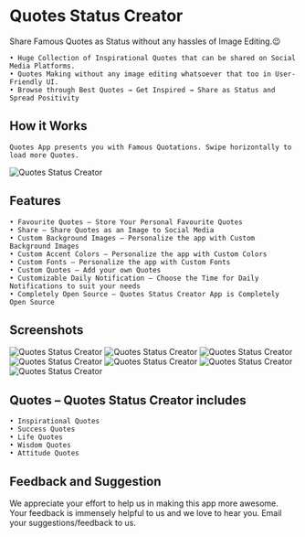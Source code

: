 # Quotes Status Creator
Share Famous Quotes as Status without any hassles of Image Editing.😉
	
    • Huge Collection of Inspirational Quotes that can be shared on Social Media Platforms.
    • Quotes Making without any image editing whatsoever that too in User-Friendly UI.
    • Browse through Best Quotes → Get Inspired → Share as Status and Spread Positivity

## How it Works

	Quotes App presents you with Famous Quotations. Swipe horizontally to load more Quotes. 

![Quotes Status Creator](https://github.com/VishnuSanal/Quotes/blob/master/Screenshots/Quotes%20Banner.png?raw=true)

## Features

    • Favourite Quotes – Store Your Personal Favourite Quotes
    • Share – Share Quotes as an Image to Social Media
    • Custom Background Images – Personalize the app with Custom Background Images
    • Custom Accent Colors – Personalize the app with Custom Colors
    • Custom Fonts – Personalize the app with Custom Fonts
    • Custom Quotes – Add your own Quotes
    • Customizable Daily Notification – Choose the Time for Daily Notifications to suit your needs
    • Completely Open Source – Quotes Status Creator App is Completely Open Source

## Screenshots

![Quotes Status Creator](https://github.com/VishnuSanal/Quotes/blob/master/Screenshots/Home.png?raw=true) 
![Quotes Status Creator](https://github.com/VishnuSanal/Quotes/blob/master/Screenshots/Favorites.png?raw=true)
![Quotes Status Creator](https://github.com/VishnuSanal/Quotes/blob/master/Screenshots/ImagePick.png?raw=true)
![Quotes Status Creator](https://github.com/VishnuSanal/Quotes/blob/master/Screenshots/ColorPick.png?raw=true)
![Quotes Status Creator](https://github.com/VishnuSanal/Quotes/blob/master/Screenshots/Font.png?raw=true)
![Quotes Status Creator](https://github.com/VishnuSanal/Quotes/blob/master/Screenshots/Reminder.png?raw=true)
![Quotes Status Creator](https://github.com/VishnuSanal/Quotes/blob/master/Screenshots/AddNew.png?raw=true)

## Quotes – Quotes Status Creator includes

    • Inspirational Quotes
    • Success Quotes
    • Life Quotes
    • Wisdom Quotes
    • Attitude Quotes

## Feedback and Suggestion

We appreciate your effort to help us in making this app more awesome. Your feedback is immensely helpful to us and we love to hear you. Email your suggestions/feedback to us.
